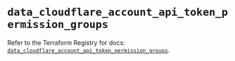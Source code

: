 # `data_cloudflare_account_api_token_permission_groups`

Refer to the Terraform Registry for docs: [`data_cloudflare_account_api_token_permission_groups`](https://registry.terraform.io/providers/cloudflare/cloudflare/5.8.4/docs/data-sources/account_api_token_permission_groups).
